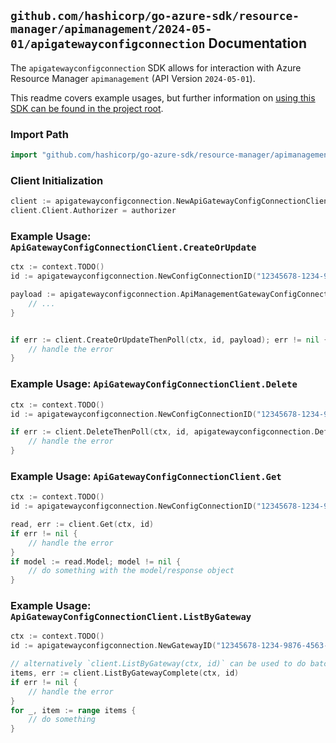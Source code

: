 
## `github.com/hashicorp/go-azure-sdk/resource-manager/apimanagement/2024-05-01/apigatewayconfigconnection` Documentation

The `apigatewayconfigconnection` SDK allows for interaction with Azure Resource Manager `apimanagement` (API Version `2024-05-01`).

This readme covers example usages, but further information on [using this SDK can be found in the project root](https://github.com/hashicorp/go-azure-sdk/tree/main/docs).

### Import Path

```go
import "github.com/hashicorp/go-azure-sdk/resource-manager/apimanagement/2024-05-01/apigatewayconfigconnection"
```


### Client Initialization

```go
client := apigatewayconfigconnection.NewApiGatewayConfigConnectionClientWithBaseURI("https://management.azure.com")
client.Client.Authorizer = authorizer
```


### Example Usage: `ApiGatewayConfigConnectionClient.CreateOrUpdate`

```go
ctx := context.TODO()
id := apigatewayconfigconnection.NewConfigConnectionID("12345678-1234-9876-4563-123456789012", "example-resource-group", "gatewayValue", "configConnectionValue")

payload := apigatewayconfigconnection.ApiManagementGatewayConfigConnectionResource{
	// ...
}


if err := client.CreateOrUpdateThenPoll(ctx, id, payload); err != nil {
	// handle the error
}
```


### Example Usage: `ApiGatewayConfigConnectionClient.Delete`

```go
ctx := context.TODO()
id := apigatewayconfigconnection.NewConfigConnectionID("12345678-1234-9876-4563-123456789012", "example-resource-group", "gatewayValue", "configConnectionValue")

if err := client.DeleteThenPoll(ctx, id, apigatewayconfigconnection.DefaultDeleteOperationOptions()); err != nil {
	// handle the error
}
```


### Example Usage: `ApiGatewayConfigConnectionClient.Get`

```go
ctx := context.TODO()
id := apigatewayconfigconnection.NewConfigConnectionID("12345678-1234-9876-4563-123456789012", "example-resource-group", "gatewayValue", "configConnectionValue")

read, err := client.Get(ctx, id)
if err != nil {
	// handle the error
}
if model := read.Model; model != nil {
	// do something with the model/response object
}
```


### Example Usage: `ApiGatewayConfigConnectionClient.ListByGateway`

```go
ctx := context.TODO()
id := apigatewayconfigconnection.NewGatewayID("12345678-1234-9876-4563-123456789012", "example-resource-group", "gatewayValue")

// alternatively `client.ListByGateway(ctx, id)` can be used to do batched pagination
items, err := client.ListByGatewayComplete(ctx, id)
if err != nil {
	// handle the error
}
for _, item := range items {
	// do something
}
```
